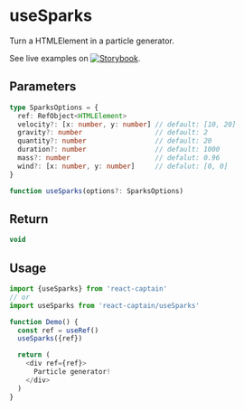 # useSparks

Turn a HTMLElement in a particle generator.

See live examples on [![Storybook](https://cdn.jsdelivr.net/gh/storybooks/brand@master/badge/badge-storybook.svg)](https://react-captain.soywod.me/?selectedKind=useSparks&selectedStory=Default&full=0&addons=1&stories=1&panelRight=0&addonPanel=storybook%2Factions%2Factions-panel).

## Parameters

```typescript
type SparksOptions = {
  ref: RefObject<HTMLElement>
  velocity?: [x: number, y: number] // default: [10, 20]
  gravity?: number                  // default: 2
  quantity?: number                 // default: 20
  duration?: number                 // default: 1000
  mass?: number                     // defalut: 0.96
  wind?: [x: number, y: number]     // defalut: [0, 0]
}

function useSparks(options?: SparksOptions)
```

## Return

```typescript
void
```

## Usage

```typescript
import {useSparks} from 'react-captain'
// or
import useSparks from 'react-captain/useSparks'

function Demo() {
  const ref = useRef()
  useSparks({ref})

  return (
    <div ref={ref}>
      Particle generator!
    </div>
  )
}
```
